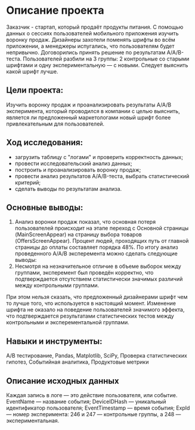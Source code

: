 # Описание проекта
Заказчик - стартап, который продаёт продукты питания. С помощью данных о сессиях пользователей мобильного приложения изучить воронку продаж. Дизайнеры захотели поменять шрифты во всём приложении, а менеджеры испугались, что пользователям будет непривычно. Договорились принять решение по результатам A/A/B-теста. Пользователей разбили на 3 группы: 2 контрольные со старыми шрифтами и одну экспериментальную — с новыми. Следует выяснить какой шрифт лучше.

## Цели проекта:
Изучить воронку продаж и проанализировать результаты A/A/B эксперимента, который проводился в компании с целью выяснить, является ли предложенный маркетологами новый шрифт более привлекательным для пользователей. 

## Ход исследования:
- загрузить таблицу с "логами" и проверить корректность данных;
- провести исследовательский анализ данных;
- построить и проанализировать воронку продаж;
- провести анализ результатов A/A/B-теста, выбрать статистический критерий;
- сделать выводы по результатам анализа.

## Основные выводы:
1. Анализ воронки продаж показал, что основная потеря пользователей происходит на этапе переход с Основной страницы (MainScreenAppear) на страницу выбора товаров (OffersScreenAppear). Процент людей, проходящих путь от главной страницы до оплаты составляет порядка 48%.
По итогу анализ проведенного A/A/B эксперемента можно сделать следующие выводы:
2. Несмотря на незначительное отличие в объеме выборок между группами, эксперемент был проведён корректно, что подтверждается отсутствием статистически значимых различий между контрольными группами.

При этом нельзя сказать, что предложенный дизайнерами шрифт чем то лучше того, что используется в настоящий момент. Изменение шрифта не оказало на поведение пользователей значимого эффекта, что подтверждается результатами статистических тестов между контрольными и эксперементальной группами. 

## Навыки и инструменты:
A/B тестирование, Pandas, Matplotlib, SciPy, Проверка статистических гипотез, Событийная аналитика, Продуктовые метрики

## Описание исходных данных  
Каждая запись в логе — это действие пользователя, или событие. 
EventName — название события;
DeviceIDHash — уникальный идентификатор пользователя;
EventTimestamp — время события;
ExpId — номер эксперимента: 246 и 247 — контрольные группы, а 248 — экспериментальная.
